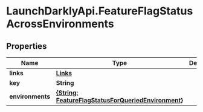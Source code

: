 # LaunchDarklyApi.FeatureFlagStatusAcrossEnvironments

## Properties
Name | Type | Description | Notes
------------ | ------------- | ------------- | -------------
**links** | [**Links**](Links.md) |  | [optional] 
**key** | **String** |  | [optional] 
**environments** | [**{String: FeatureFlagStatusForQueriedEnvironment}**](FeatureFlagStatusForQueriedEnvironment.md) |  | [optional] 


